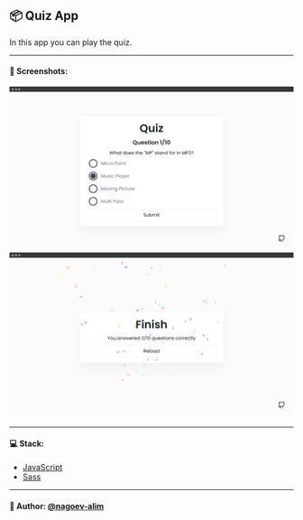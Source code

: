 ## 📦 Quiz App

In this app you can play the quiz.

---
#### 🌄 Screenshots:
![App Screenshot](assets/images/preview01.png)
![App Screenshot](assets/images/preview02.png)

-----

#### 💻 Stack:

- [JavaScript](https://learn.javascript.ru/)
- [Sass](https://sass-lang.com/)

-----
#### 🙌 Author: [@nagoev-alim](https://github.com/nagoev-alim)
